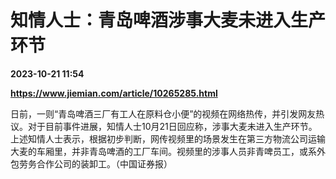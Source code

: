 # 知情人士：青岛啤酒涉事大麦未进入生产环节

**2023-10-21 11:54**

**https://www.jiemian.com/article/10265285.html**

日前，一则“青岛啤酒三厂有工人在原料仓小便”的视频在网络热传，并引发网友热议。对于目前事件进展，知情人士10月21日回应称，涉事大麦未进入生产环节。上述知情人士表示，根据初步判断，网传视频里的场景发生在第三方物流公司运输大麦的车厢里，并非青岛啤酒的工厂车间。视频里的涉事人员非青啤员工，或系外包劳务合作公司的装卸工。（中国证券报）